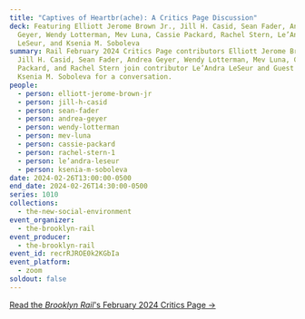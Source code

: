 ```yaml
---
title: "Captives of Heartbr(ache): A Critics Page Discussion"
deck: Featuring Elliott Jerome Brown Jr., Jill H. Casid, Sean Fader, Andrea
  Geyer, Wendy Lotterman, Mev Luna, Cassie Packard, Rachel Stern, Le’Andra
  LeSeur, and Ksenia M. Soboleva
summary: Rail February 2024 Critics Page contributors Elliott Jerome Brown Jr.,
  Jill H. Casid, Sean Fader, Andrea Geyer, Wendy Lotterman, Mev Luna, Cassie
  Packard, and Rachel Stern join contributor Le’Andra LeSeur and Guest Critic
  Ksenia M. Soboleva for a conversation.
people:
  - person: elliott-jerome-brown-jr
  - person: jill-h-casid
  - person: sean-fader
  - person: andrea-geyer
  - person: wendy-lotterman
  - person: mev-luna
  - person: cassie-packard
  - person: rachel-stern-1
  - person: le’andra-leseur
  - person: ksenia-m-soboleva
date: 2024-02-26T13:00:00-0500
end_date: 2024-02-26T14:30:00-0500
series: 1010
collections:
  - the-new-social-environment
event_organizer:
  - the-brooklyn-rail
event_producer:
  - the-brooklyn-rail
event_id: recrRJROE0k2KGbIa
event_platform:
  - zoom
soldout: false
---
```

[R﻿ead the *Brooklyn Rail*'s February 2024 Critics Page →](https://brooklynrail.org/2024/2/criticspage)